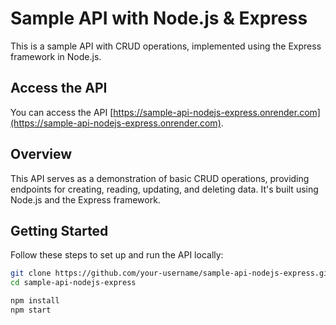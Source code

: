 # Sample API with Node.js & Express

This is a sample API with CRUD operations, implemented using the Express framework in Node.js.

## Access the API

You can access the API [https://sample-api-nodejs-express.onrender.com](https://sample-api-nodejs-express.onrender.com).

## Overview

This API serves as a demonstration of basic CRUD operations, providing endpoints for creating, reading, updating, and deleting data. It's built using Node.js and the Express framework.

## Getting Started

Follow these steps to set up and run the API locally:

```bash
git clone https://github.com/your-username/sample-api-nodejs-express.git
cd sample-api-nodejs-express

npm install
npm start
```
